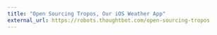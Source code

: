 ```yaml
---
title: "Open Sourcing Tropos, Our iOS Weather App"
external_url: https://robots.thoughtbot.com/open-sourcing-tropos
---
```

